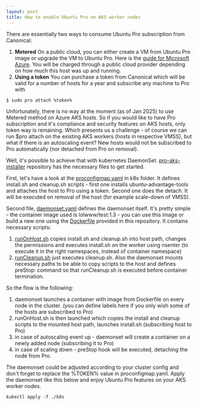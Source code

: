 ```yaml
---
layout: post
title: How to enable Ubuntu Pro on AKS worker nodes 
---
```


There are essentially two ways to consume Ubuntu Pro subscription from Canonical:
1. **Metered**
On a public cloud, you can either create a VM from Ubuntu Pro image or upgrade the VM to Ubuntu Pro.
Here is the [guide for Microsoft Azure](https://learn.microsoft.com/en-us/azure/virtual-machines/workloads/canonical/ubuntu-pro-in-place-upgrade).
You will be charged through a public cloud provider depending on how much this host was up and running.
2. **Using a token**
You can purchase a token from Canonical which will be valid for a number of hosts for a year and subscribe any machine to Pro with
```console
$ sudo pro attach %token%
```

Unfortunately, there is no way at the moment (as of Jan 2025) to use Metered method on Azure AKS hosts.
So if you would like to have Pro subscription and it's compliance and security features on AKS hosts, only token way is remaining.
Which presents us a challenge - of course we can run $pro attach on the existing AKS workers (hosts in respective VMSS), 
but what if there is an autoscaling event? New hosts would not be subscribed to Pro automatically (nor detached from Pro on removal).

Well, it's possible to achieve that with kubernetes DaemonSet.
[pro-aks-installer](https://github.com/lolwww/pro-aks-installer) repository has the necessary files to get started.

First, let's have a look at the [proconfigmap.yaml](https://github.com/lolwww/pro-aks-installer/blob/master/k8s/proconfigmap.yaml) in k8s folder.
It defines install.sh and cleanup.sh scripts - first one installs ubuntu-advantage-tools and attaches the host to Pro using a token.
Second one does the detach. It will be executed on removal of the host (for example scale-down of VMSS).

Second file, [daemonset.yaml](https://github.com/lolwww/pro-aks-installer/blob/master/k8s/daemonset.yaml) defines the daemonset itself.
It's pretty simple - the container image used is lolwww/test:1.3 - you can use this image or build a new one using the [Dockerfile](https://github.com/lolwww/pro-aks-installer/blob/master/Dockerfile) provided in this repository. 
It contains necessary scripts:
1. [runOnHost.sh](https://github.com/lolwww/pro-aks-installer/blob/master/runOnHost.sh) copies install.sh and cleanup.sh into host path, 
changes the permissions and executes install.sh on the worker using nsenter (to execute it in the right namespaces, instead of container namespace)
2. [runCleanup.sh](https://github.com/lolwww/pro-aks-installer/blob/master/runCleanup.sh) just executes cleanup.sh.
Also the daemonset mounts necessary paths to be able to copy scripts to the host and defines preStop: command so that runCleanup.sh is executed before container termination.

So the flow is the following:
1) daemonset launches a container with image from Dockerfile on every node in the cluster.
(you can define labels here if you only wish some of the hosts are subscribed to Pro)
2) runOnHost.sh is then launched which copies the install and cleanup scripts to the mounted host path, launches install.sh (subscribing host to Pro)
3) in case of autoscaling event up - daemonset will create a container on a newly added node (subscribing it to Pro)
4) in case of scaling down - preStop hook will be executed, detaching the node from Pro.

The daemonset could be adjusted according to your cluster config and don't forget to replace the %TOKEN% value in proconfigmap.yaml.
Apply the daemonset like this below and enjoy Ubuntu Pro features on your AKS worker nodes.
```console
kubectl apply -f ./k8s
```

